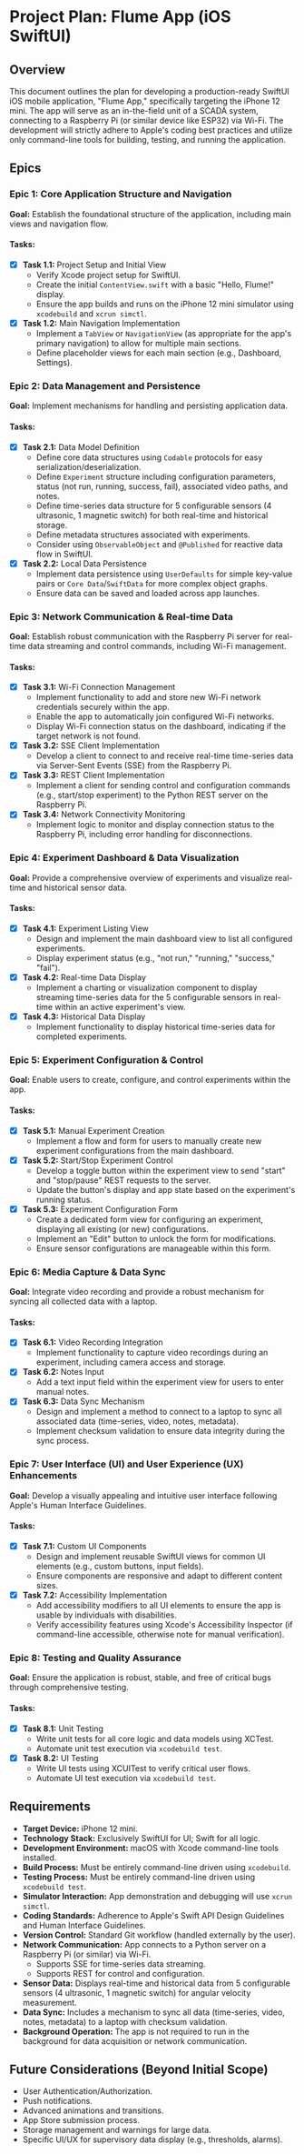 # Project Plan: Flume App (iOS SwiftUI)

## Overview
This document outlines the plan for developing a production-ready SwiftUI iOS mobile application, "Flume App," specifically targeting the iPhone 12 mini. The app will serve as an in-the-field unit of a SCADA system, connecting to a Raspberry Pi (or similar device like ESP32) via Wi-Fi. The development will strictly adhere to Apple's coding best practices and utilize only command-line tools for building, testing, and running the application.

## Epics

### Epic 1: Core Application Structure and Navigation
**Goal:** Establish the foundational structure of the application, including main views and navigation flow.

#### Tasks:
- [x] **Task 1.1:** Project Setup and Initial View
  - Verify Xcode project setup for SwiftUI.
  - Create the initial `ContentView.swift` with a basic "Hello, Flume!" display.
  - Ensure the app builds and runs on the iPhone 12 mini simulator using `xcodebuild` and `xcrun simctl`.
- [x] **Task 1.2:** Main Navigation Implementation
  - Implement a `TabView` or `NavigationView` (as appropriate for the app's primary navigation) to allow for multiple main sections.
  - Define placeholder views for each main section (e.g., Dashboard, Settings).

### Epic 2: Data Management and Persistence
**Goal:** Implement mechanisms for handling and persisting application data.

#### Tasks:
- [x] **Task 2.1:** Data Model Definition
  - Define core data structures using `Codable` protocols for easy serialization/deserialization.
  - Define `Experiment` structure including configuration parameters, status (not run, running, success, fail), associated video paths, and notes.
  - Define time-series data structure for 5 configurable sensors (4 ultrasonic, 1 magnetic switch) for both real-time and historical storage.
  - Define metadata structures associated with experiments.
  - Consider using `ObservableObject` and `@Published` for reactive data flow in SwiftUI.
- [x] **Task 2.2:** Local Data Persistence
  - Implement data persistence using `UserDefaults` for simple key-value pairs or `Core Data`/`SwiftData` for more complex object graphs.
  - Ensure data can be saved and loaded across app launches.

### Epic 3: Network Communication & Real-time Data
**Goal:** Establish robust communication with the Raspberry Pi server for real-time data streaming and control commands, including Wi-Fi management.

#### Tasks:
- [x] **Task 3.1:** Wi-Fi Connection Management
  - Implement functionality to add and store new Wi-Fi network credentials securely within the app.
  - Enable the app to automatically join configured Wi-Fi networks.
  - Display Wi-Fi connection status on the dashboard, indicating if the target network is not found.
- [x] **Task 3.2:** SSE Client Implementation
  - Develop a client to connect to and receive real-time time-series data via Server-Sent Events (SSE) from the Raspberry Pi.
- [x] **Task 3.3:** REST Client Implementation
  - Implement a client for sending control and configuration commands (e.g., start/stop experiment) to the Python REST server on the Raspberry Pi.
- [x] **Task 3.4:** Network Connectivity Monitoring
  - Implement logic to monitor and display connection status to the Raspberry Pi, including error handling for disconnections.

### Epic 4: Experiment Dashboard & Data Visualization
**Goal:** Provide a comprehensive overview of experiments and visualize real-time and historical sensor data.

#### Tasks:
- [x] **Task 4.1:** Experiment Listing View
  - Design and implement the main dashboard view to list all configured experiments.
  - Display experiment status (e.g., "not run," "running," "success," "fail").
- [x] **Task 4.2:** Real-time Data Display
  - Implement a charting or visualization component to display streaming time-series data for the 5 configurable sensors in real-time within an active experiment's view.
- [x] **Task 4.3:** Historical Data Display
  - Implement functionality to display historical time-series data for completed experiments.

### Epic 5: Experiment Configuration & Control
**Goal:** Enable users to create, configure, and control experiments within the app.

#### Tasks:
- [x] **Task 5.1:** Manual Experiment Creation
  - Implement a flow and form for users to manually create new experiment configurations from the main dashboard.
- [x] **Task 5.2:** Start/Stop Experiment Control
  - Develop a toggle button within the experiment view to send "start" and "stop/pause" REST requests to the server.
  - Update the button's display and app state based on the experiment's running status.
- [x] **Task 5.3:** Experiment Configuration Form
  - Create a dedicated form view for configuring an experiment, displaying all existing (or new) configurations.
  - Implement an "Edit" button to unlock the form for modifications.
  - Ensure sensor configurations are manageable within this form.

### Epic 6: Media Capture & Data Sync
**Goal:** Integrate video recording and provide a robust mechanism for syncing all collected data with a laptop.

#### Tasks:
- [x] **Task 6.1:** Video Recording Integration
  - Implement functionality to capture video recordings during an experiment, including camera access and storage.
- [x] **Task 6.2:** Notes Input
  - Add a text input field within the experiment view for users to enter manual notes.
- [x] **Task 6.3:** Data Sync Mechanism
  - Design and implement a method to connect to a laptop to sync all associated data (time-series, video, notes, metadata).
  - Implement checksum validation to ensure data integrity during the sync process.

### Epic 7: User Interface (UI) and User Experience (UX) Enhancements
**Goal:** Develop a visually appealing and intuitive user interface following Apple's Human Interface Guidelines.

#### Tasks:
- [x] **Task 7.1:** Custom UI Components
  - Design and implement reusable SwiftUI views for common UI elements (e.g., custom buttons, input fields).
  - Ensure components are responsive and adapt to different content sizes.
- [x] **Task 7.2:** Accessibility Implementation
  - Add accessibility modifiers to all UI elements to ensure the app is usable by individuals with disabilities.
  - Verify accessibility features using Xcode's Accessibility Inspector (if command-line accessible, otherwise note for manual verification).

### Epic 8: Testing and Quality Assurance
**Goal:** Ensure the application is robust, stable, and free of critical bugs through comprehensive testing.

#### Tasks:
- [x] **Task 8.1:** Unit Testing
  - Write unit tests for all core logic and data models using XCTest.
  - Automate unit test execution via `xcodebuild test`.
- [x] **Task 8.2:** UI Testing
  - Write UI tests using XCUITest to verify critical user flows.
  - Automate UI test execution via `xcodebuild test`.

## Requirements

*   **Target Device:** iPhone 12 mini.
*   **Technology Stack:** Exclusively SwiftUI for UI; Swift for all logic.
*   **Development Environment:** macOS with Xcode command-line tools installed.
*   **Build Process:** Must be entirely command-line driven using `xcodebuild`.
*   **Testing Process:** Must be entirely command-line driven using `xcodebuild test`.
*   **Simulator Interaction:** App demonstration and debugging will use `xcrun simctl`.
*   **Coding Standards:** Adherence to Apple's Swift API Design Guidelines and Human Interface Guidelines.
*   **Version Control:** Standard Git workflow (handled externally by the user).
*   **Network Communication:** App connects to a Python server on a Raspberry Pi (or similar) via Wi-Fi.
    *   Supports SSE for time-series data streaming.
    *   Supports REST for control and configuration.
*   **Sensor Data:** Displays real-time and historical data from 5 configurable sensors (4 ultrasonic, 1 magnetic switch) for angular velocity measurement.
*   **Data Sync:** Includes a mechanism to sync all data (time-series, video, notes, metadata) to a laptop with checksum validation.
*   **Background Operation:** The app is not required to run in the background for data acquisition or network communication.

## Future Considerations (Beyond Initial Scope)
*   User Authentication/Authorization.
*   Push notifications.
*   Advanced animations and transitions.
*   App Store submission process.
*   Storage management and warnings for large data.
*   Specific UI/UX for supervisory data display (e.g., thresholds, alarms).